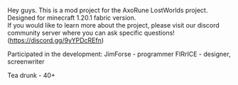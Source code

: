 Hey guys. 
This is a mod project for the AxoRune LostWorlds project. 
Designed for minecraft 1.20.1 fabric version.  
If you would like to learn more about the project, please visit our discord community server where you can ask specific questions!
(https://discord.gg/9yYPDcREfn)

Participated in the development:
JimForse - programmer
FIRrICE - designer, screenwriter

Tea drunk - 40+
